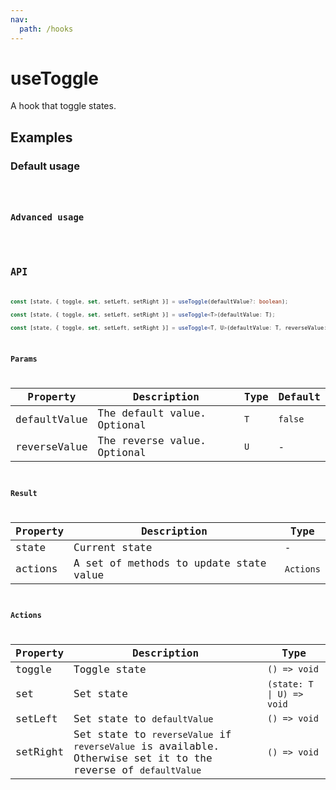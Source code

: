 ```yaml
---
nav:
  path: /hooks
---
```


# useToggle

A hook that toggle states.

## Examples

### Default usage

<code src="./demo/demo1.tsx" />

### Advanced usage

<code src="./demo/demo2.tsx" />

## API

```typescript
const [state, { toggle, set, setLeft, setRight }] = useToggle(defaultValue?: boolean);

const [state, { toggle, set, setLeft, setRight }] = useToggle<T>(defaultValue: T);

const [state, { toggle, set, setLeft, setRight }] = useToggle<T, U>(defaultValue: T, reverseValue: U)
```

### Params

| Property     | Description                 | Type | Default |
| ------------ | --------------------------- | ---- | ------- |
| defaultValue | The default value. Optional | `T`  | `false` |
| reverseValue | The reverse value. Optional | `U`  | -       |

### Result

| Property | Description                            | Type      |
| -------- | -------------------------------------- | --------- |
| state    | Current state                          | -         |
| actions  | A set of methods to update state value | `Actions` |

### Actions

| Property | Description                                                                                                   | Type                      |
| -------- | ------------------------------------------------------------------------------------------------------------- | ------------------------- |
| toggle   | Toggle state                                                                                                  | `() => void`              |
| set      | Set state                                                                                                     | `(state: T \| U) => void` |
| setLeft  | Set state to `defaultValue`                                                                                   | `() => void`              |
| setRight | Set state to `reverseValue` if `reverseValue` is available. Otherwise set it to the reverse of `defaultValue` | `() => void`              |
